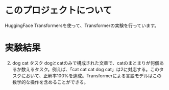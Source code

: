 # このプロジェクトについて
HuggingFace Transformersを使って、Transformerの実験を行っています。

# 実験結果
2. dog cat タスク
dogとcatのみで構成された文章で、catのまとまりが何個あるか数えるタスク。例えば、「cat cat cat dog cat」は2に対応する。このタスクにおいて、正解率100%を達成。Transformerによる言語モデルはこの数学的な操作を含めることができる。
